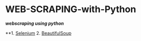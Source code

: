 # WEB-SCRAPING-with-Python
***webscraping using python***

**1. [Selenium](/Webscraping/SELENIUM_BASICS/)
2. [BeautifulSoup](/Webscraping/BS4_BASICS/)
